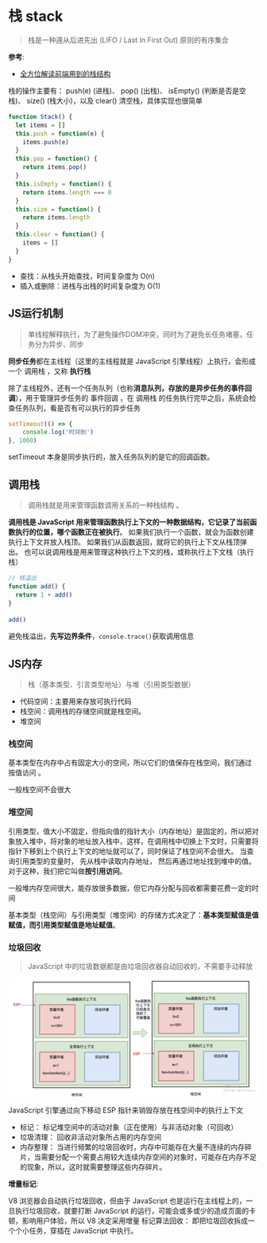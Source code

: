 # 栈 stack

> 栈是一种遵从后进先出 (LIFO / Last In First Out) 原则的有序集合

**参考**:

- [全方位解读前端用到的栈结构](https://juejin.im/post/6844904134341033998)

栈的操作主要有： push(e) (进栈)、 pop() (出栈)、 isEmpty() (判断是否是空栈)、 size() (栈大小)，以及 clear() 清空栈，具体实现也很简单

```js
function Stack() {
  let items = []
  this.push = function(e) {
    items.push(e)
  }
  this.pop = function() {
    return items.pop()
  }
  this.isEmpty = function() {
    return items.length === 0
  }
  this.size = function() {
    return items.length
  }
  this.clear = function() {
    items = []
  }
}

```

- 查找：从栈头开始查找，时间复杂度为 O(n)
- 插入或删除：进栈与出栈的时间复杂度为 O(1)

## JS运行机制

> 单线程解释执行，为了避免操作DOM冲突，同时为了避免长任务堵塞，任务分为异步、同步

**同步任务**都在主线程（这里的主线程就是 JavaScript 引擎线程）上执行，会形成一个 调用栈 ，又称 **执行栈**

除了主线程外，还有一个任务队列（也称**消息队列，存放的是异步任务的事件回调**），用于管理异步任务的 事件回调 ，在 调用栈 的任务执行完毕之后，系统会检查任务队列，看是否有可以执行的异步任务

```js
setTimeout(() => {
    console.log('时间到')
}, 1000)
```

setTimeout 本身是同步执行的，放入任务队列的是它的回调函数。

## 调用栈

> 调用栈就是用来管理函数调用关系的一种栈结构 。

**调用栈是 JavaScript 用来管理函数执行上下文的一种数据结构，它记录了当前函数执行的位置，哪个函数正在被执行**。 如果我们执行一个函数，就会为函数创建执行上下文并放入栈顶。 如果我们从函数返回，就将它的执行上下文从栈顶弹出。 也可以说调用栈是用来管理这种执行上下文的栈，或称执行上下文栈（执行栈）

```js
// 栈溢出
function add() {
  return 1 + add()
}

add()
```

避免栈溢出，**先写边界条件**，`console.trace()`获取调用信息

## JS内存

> 栈（基本类型、引言类型地址）与堆（引用类型数据）

- 代码空间：主要用来存放可执行代码
- 栈空间：调用栈的存储空间就是栈空间。
- 堆空间

### 栈空间

基本类型在内存中占有固定大小的空间，所以它们的值保存在栈空间，我们通过 按值访问 。

一般栈空间不会很大

### 堆空间

引用类型，值大小不固定，但指向值的指针大小（内存地址）是固定的，所以把对象放入堆中，将对象的地址放入栈中，这样，在调用栈中切换上下文时，只需要将指针下移到上个执行上下文的地址就可以了，同时保证了栈空间不会很大。
当查询引用类型的变量时， 先从栈中读取内存地址， 然后再通过地址找到堆中的值。对于这种，我们把它叫做**按引用访问**。

一般堆内存空间很大，能存放很多数据，但它内存分配与回收都需要花费一定的时间

基本类型（栈空间）与引用类型（堆空间）的存储方式决定了：**基本类型赋值是值赋值，而引用类型赋值是地址赋值**。

### 垃圾回收

> JavaScript 中的垃圾数据都是由垃圾回收器自动回收的，不需要手动释放

![垃圾回收 ESP](./stack.png)

JavaScript 引擎通过向下移动 ESP 指针来销毁存放在栈空间中的执行上下文

- 标记： 标记堆空间中的活动对象（正在使用）与非活动对象（可回收）
- 垃圾清理： 回收非活动对象所占用的内存空间
- 内存整理： 当进行频繁的垃圾回收时，内存中可能存在大量不连续的内存碎片，当需要分配一个需要占用较大连续内存空间的对象时，可能存在内存不足的现象，所以，这时就需要整理这些内存碎片。

**增量标记**:

V8 浏览器会自动执行垃圾回收，但由于 JavaScript 也是运行在主线程上的，一旦执行垃圾回收，就要打断 JavaScript 的运行，可能会或多或少的造成页面的卡顿，影响用户体验，所以 V8 决定采用增量 标记算法回收：
即把垃圾回收拆成一个个小任务，穿插在 JavaScript 中执行。
